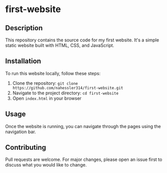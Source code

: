 # first-website

## Description
This repository contains the source code for my first website. It's a simple static website built with HTML, CSS, and JavaScript.

## Installation
To run this website locally, follow these steps:

1. Clone the repository: `git clone https://github.com/nahessler314/first-website.git`
2. Navigate to the project directory: `cd first-website`
3. Open `index.html` in your browser

## Usage
Once the website is running, you can navigate through the pages using the navigation bar.

## Contributing
Pull requests are welcome. For major changes, please open an issue first to discuss what you would like to change.

